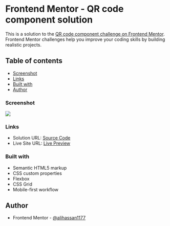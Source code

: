 # Frontend Mentor - QR code component solution

This is a solution to the [QR code component challenge on Frontend Mentor](https://www.frontendmentor.io/challenges/qr-code-component-iux_sIO_H). Frontend Mentor challenges help you improve your coding skills by building realistic projects.

## Table of contents

- [Screenshot](#screenshot)
- [Links](#links)
- [Built with](#built-with)
- [Author](#author)

### Screenshot

![](./screenshot.png)

### Links

- Solution URL: [Source Code](https://github.com/alihassan1177/qr-code-component)
- Live Site URL: [Live Preview](https://qrcomponentfrontendmentor.netlify.app/)

### Built with

- Semantic HTML5 markup
- CSS custom properties
- Flexbox
- CSS Grid
- Mobile-first workflow

## Author

- Frontend Mentor - [@alihassan1177](https://www.frontendmentor.io/profile/yourusername)
